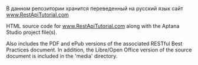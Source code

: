 В данном репозитории хранится переведенный на русский язык сайт www.RestApiTutorial.com

HTML source code for www.RestApiTutorial.com along with the Aptana Studio project file(s).

Also includes the PDF and ePub versions of the associated RESTful Best Practices document.  In addition, the Libre/Open Office version of the source document is included in the 'media' directory.
